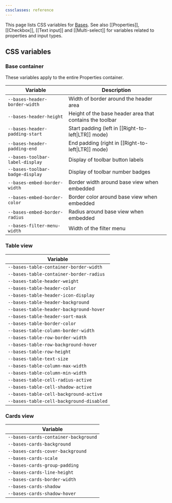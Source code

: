 ```yaml
---
cssclasses: reference
---
```

This page lists CSS variables for [Bases](https://help.obsidian.md/bases). See also [[Properties]], [[Checkbox]], [[Text input]] and [[Multi-select]] for variables related to properties and input types.

## CSS variables

### Base container

These variables apply to the entire Properties container.

| Variable                        | Description                                              |
| ------------------------------- | -------------------------------------------------------- |
| `--bases-header-border-width`   | Width of border around the header area                   |
| `--bases-header-height`         | Height of the base header area that contains the toolbar |
| `--bases-header-padding-start`  | Start padding (left in [[Right-to-left\|LTR]] mode)      |
| `--bases-header-padding-end`    | End padding (right in [[Right-to-left\|LTR]] mode)       |
| `--bases-toolbar-label-display` | Display of toolbar button labels                         |
| `--bases-toolbar-badge-display` | Display of toolbar number badges                         |
| `--bases-embed-border-width`    | Border width around base view when embedded              |
| `--bases-embed-border-color`    | Border color around base view when embedded              |
| `--bases-embed-border-radius`   | Radius around base view when embedded                    |
| `--bases-filter-menu-width`     | Width of the filter menu                                 |

### Table view

| Variable                                 |
| ---------------------------------------- |
| `--bases-table-container-border-width`   |
| `--bases-table-container-border-radius`  |
| `--bases-table-header-weight`            |
| `--bases-table-header-color`             |
| `--bases-table-header-icon-display`      |
| `--bases-table-header-background`        |
| `--bases-table-header-background-hover`  |
| `--bases-table-header-sort-mask`         |
| `--bases-table-border-color`             |
| `--bases-table-column-border-width`      |
| `--bases-table-row-border-width`         |
| `--bases-table-row-background-hover`     |
| `--bases-table-row-height`               |
| `--bases-table-text-size`                |
| `--bases-table-column-max-width`         |
| `--bases-table-column-min-width`         |
| `--bases-table-cell-radius-active`       |
| `--bases-table-cell-shadow-active`       |
| `--bases-table-cell-background-active`   |
| `--bases-table-cell-background-disabled` |

### Cards view

| Variable                             |
| ------------------------------------ |
| `--bases-cards-container-background` |
| `--bases-cards-background`           |
| `--bases-cards-cover-background`     |
| `--bases-cards-scale`                |
| `--bases-cards-group-padding`        |
| `--bases-cards-line-height`          |
| `--bases-cards-border-width`         |
| `--bases-cards-shadow`               |
| `--bases-cards-shadow-hover`         |